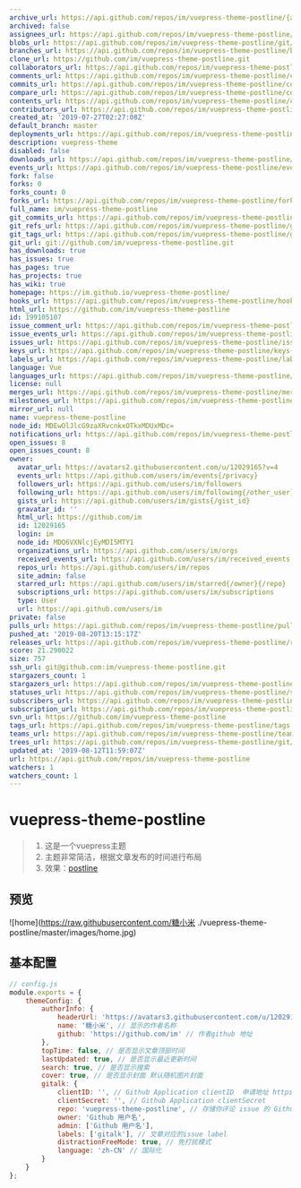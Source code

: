 ```yaml
---
archive_url: https://api.github.com/repos/im/vuepress-theme-postline/{archive_format}{/ref}
archived: false
assignees_url: https://api.github.com/repos/im/vuepress-theme-postline/assignees{/user}
blobs_url: https://api.github.com/repos/im/vuepress-theme-postline/git/blobs{/sha}
branches_url: https://api.github.com/repos/im/vuepress-theme-postline/branches{/branch}
clone_url: https://github.com/im/vuepress-theme-postline.git
collaborators_url: https://api.github.com/repos/im/vuepress-theme-postline/collaborators{/collaborator}
comments_url: https://api.github.com/repos/im/vuepress-theme-postline/comments{/number}
commits_url: https://api.github.com/repos/im/vuepress-theme-postline/commits{/sha}
compare_url: https://api.github.com/repos/im/vuepress-theme-postline/compare/{base}...{head}
contents_url: https://api.github.com/repos/im/vuepress-theme-postline/contents/{+path}
contributors_url: https://api.github.com/repos/im/vuepress-theme-postline/contributors
created_at: '2019-07-27T02:27:08Z'
default_branch: master
deployments_url: https://api.github.com/repos/im/vuepress-theme-postline/deployments
description: vuepress-theme
disabled: false
downloads_url: https://api.github.com/repos/im/vuepress-theme-postline/downloads
events_url: https://api.github.com/repos/im/vuepress-theme-postline/events
fork: false
forks: 0
forks_count: 0
forks_url: https://api.github.com/repos/im/vuepress-theme-postline/forks
full_name: im/vuepress-theme-postline
git_commits_url: https://api.github.com/repos/im/vuepress-theme-postline/git/commits{/sha}
git_refs_url: https://api.github.com/repos/im/vuepress-theme-postline/git/refs{/sha}
git_tags_url: https://api.github.com/repos/im/vuepress-theme-postline/git/tags{/sha}
git_url: git://github.com/im/vuepress-theme-postline.git
has_downloads: true
has_issues: true
has_pages: true
has_projects: true
has_wiki: true
homepage: https://im.github.io/vuepress-theme-postline/
hooks_url: https://api.github.com/repos/im/vuepress-theme-postline/hooks
html_url: https://github.com/im/vuepress-theme-postline
id: 199105107
issue_comment_url: https://api.github.com/repos/im/vuepress-theme-postline/issues/comments{/number}
issue_events_url: https://api.github.com/repos/im/vuepress-theme-postline/issues/events{/number}
issues_url: https://api.github.com/repos/im/vuepress-theme-postline/issues{/number}
keys_url: https://api.github.com/repos/im/vuepress-theme-postline/keys{/key_id}
labels_url: https://api.github.com/repos/im/vuepress-theme-postline/labels{/name}
language: Vue
languages_url: https://api.github.com/repos/im/vuepress-theme-postline/languages
license: null
merges_url: https://api.github.com/repos/im/vuepress-theme-postline/merges
milestones_url: https://api.github.com/repos/im/vuepress-theme-postline/milestones{/number}
mirror_url: null
name: vuepress-theme-postline
node_id: MDEwOlJlcG9zaXRvcnkxOTkxMDUxMDc=
notifications_url: https://api.github.com/repos/im/vuepress-theme-postline/notifications{?since,all,participating}
open_issues: 8
open_issues_count: 8
owner:
  avatar_url: https://avatars2.githubusercontent.com/u/12029165?v=4
  events_url: https://api.github.com/users/im/events{/privacy}
  followers_url: https://api.github.com/users/im/followers
  following_url: https://api.github.com/users/im/following{/other_user}
  gists_url: https://api.github.com/users/im/gists{/gist_id}
  gravatar_id: ''
  html_url: https://github.com/im
  id: 12029165
  login: im
  node_id: MDQ6VXNlcjEyMDI5MTY1
  organizations_url: https://api.github.com/users/im/orgs
  received_events_url: https://api.github.com/users/im/received_events
  repos_url: https://api.github.com/users/im/repos
  site_admin: false
  starred_url: https://api.github.com/users/im/starred{/owner}{/repo}
  subscriptions_url: https://api.github.com/users/im/subscriptions
  type: User
  url: https://api.github.com/users/im
private: false
pulls_url: https://api.github.com/repos/im/vuepress-theme-postline/pulls{/number}
pushed_at: '2019-08-20T13:15:17Z'
releases_url: https://api.github.com/repos/im/vuepress-theme-postline/releases{/id}
score: 21.290022
size: 757
ssh_url: git@github.com:im/vuepress-theme-postline.git
stargazers_count: 1
stargazers_url: https://api.github.com/repos/im/vuepress-theme-postline/stargazers
statuses_url: https://api.github.com/repos/im/vuepress-theme-postline/statuses/{sha}
subscribers_url: https://api.github.com/repos/im/vuepress-theme-postline/subscribers
subscription_url: https://api.github.com/repos/im/vuepress-theme-postline/subscription
svn_url: https://github.com/im/vuepress-theme-postline
tags_url: https://api.github.com/repos/im/vuepress-theme-postline/tags
teams_url: https://api.github.com/repos/im/vuepress-theme-postline/teams
trees_url: https://api.github.com/repos/im/vuepress-theme-postline/git/trees{/sha}
updated_at: '2019-08-12T11:59:07Z'
url: https://api.github.com/repos/im/vuepress-theme-postline
watchers: 1
watchers_count: 1
---
```

# vuepress-theme-postline

> 1. 这是一个vuepress主题
> 2. 主题非常简洁，根据文章发布的时间进行布局
> 3. 效果：[postline](https://im.github.io/vuepress-theme-postline/) 


## 预览

![home](https://raw.githubusercontent.com/糖小米 ./vuepress-theme-postline/master/images/home.jpg)


## 基本配置

```javascript
// config.js
module.exports = {
    themeConfig: {
        authorInfo: {
            headerUrl: 'https://avatars3.githubusercontent.com/u/12029165?s=460&v=4', // 显示的作者头像
            name: '糖小米', // 显示的作者名称
            github: 'https://github.com/im' // 作者github 地址
        },
        topTime: false, // 是否显示文章顶部时间
        lastUpdated: true, // 是否显示最近更新时间
        search: true, // 是否显示搜索
        cover: true, // 是否显示封面 默认随机图片封面
        gitalk: {
            clientID: '', // Github Application clientID  申请地址 https://github.com/settings/developers
            clientSecret: '', // Github Application clientSecret
            repo: 'vuepress-theme-postline', // 存储你评论 issue 的 Github 仓库名
            owner: 'Github 用户名', 
            admin: ['Github 用户名'],
            labels: ['gitalk'], // 文章对应的issue label
            distractionFreeMode: true, // 免打扰模式
            language: 'zh-CN' // 国际化
        }
    }
};
```